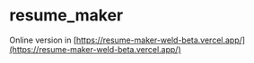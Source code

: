 # resume_maker

Online version in [https://resume-maker-weld-beta.vercel.app/](https://resume-maker-weld-beta.vercel.app/)
